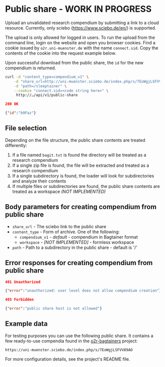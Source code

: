 # Public share - WORK IN PROGRESS

Upload an unvalidated research compendium by submitting a link to a cloud resource. Currently, only sciebo (https://www.sciebo.de/en/) is supported.

The upload is only allowed for logged in users. To run the upload from the command line, login on the website and open you browser cookies. Find a cookie issued by `o2r.uni-muenster.de` with the name `connect.sid`. Copy the contents of the cookie into the request example below.

Upon successful download from the public share, the `id` for the new compendium is returned.

```bash
curl -d "content_type=compendium_v1" \
    -d "share_url=http://uni-muenster.sciebo.de/index.php/s/7EoWgjLSFVV89AO"  \
    -d "path=/sleeptainer" \
    --cookie "connect.sid=<code string here>" \
     http://…/api/v1/public-share
```

```json
200 OK

{"id":"b9Faz"}
```

## File selection

Depending on the file structure, the public share contents are treated differently:

1. If a file named `bagit.txt` is found the directory will be treated as a research compendium
2. If a single zip file is found, the file will be extracted and treated as a research compendium
3. If a single subdirectory is found, the loader will look for subdirectories and analyze their contents
4. If multiple files or subdirectories are found, the public share contents are treated as a workspace _(NOT IMPLEMENTED)_

## Body parameters for creating compendium from public share

- `share_url` - The sciebo link to the public share
- `content_type` - Form of archive. One of the following:
  - `compendium_v1` - _default_ - compendium in Bagtainer format
  - `workspace` - _[NOT IMPLEMENTED]_ - formless workspace
- `path` - Path to a subdirectory in the public share - default is '/'


## Error responses for creating compendium from public share

```json
401 Unauthorized

{"error":"unauthorized: user level does not allow compendium creation"}
```

```json
403 Forbidden

{"error":"public share host is not allowed"}
```

## Example data

For testing purposes you can use the following public share. It contains a few ready-to-use compendia found in the [o2r-bagtainers](https://github.com/o2r-project/o2r-bagtainers) project:

`https://uni-muenster.sciebo.de/index.php/s/7EoWgjLSFVV89AO`

For more configuration details, see the project's README file.